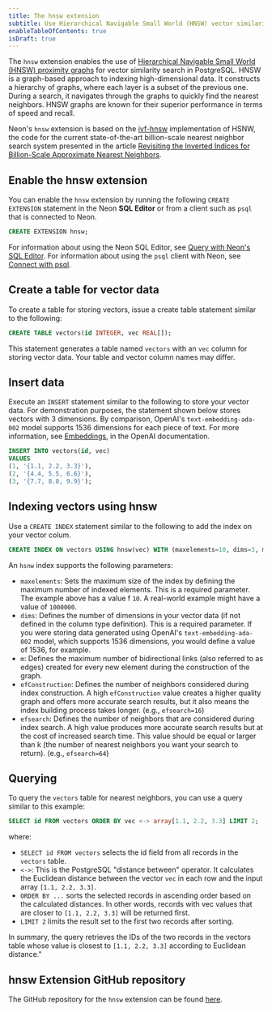 ```yaml
---
title: The hnsw extension
subtitle: Use Hierarchical Navigable Small World (HNSW) vector similarity search in PostgreSQL 
enableTableOfContents: true
isDraft: true
---
```


The `hnsw` extension enables the use of [Hierarchical Navigable Small World (HNSW) proximity graphs](https://arxiv.org/abs/1603.09320) for vector similarity search in PostgreSQL. HNSW is a graph-based approach to indexing high-dimensional data. It constructs a hierarchy of graphs, where each layer is a subset of the previous one. During a search, it navigates through the graphs to quickly find the nearest neighbors. HNSW graphs are known for their superior performance in terms of speed and recall.

Neon's `hnsw` extension is based on the [ivf-hnsw](https://github.com/dbaranchuk/ivf-hnsw.git) implementation of HSNW, the code for the current state-of-the-art billion-scale nearest neighbor search system presented in the article [Revisiting the Inverted Indices for Billion-Scale Approximate Nearest Neighbors](https://openaccess.thecvf.com/content_ECCV_2018/html/Dmitry_Baranchuk_Revisiting_the_Inverted_ECCV_2018_paper.html).

## Enable the hnsw extension

You can enable the `hnsw` extension by running the following `CREATE EXTENSION` statement in the Neon **SQL Editor** or from a client such as `psql` that is connected to Neon.

```sql
CREATE EXTENSION hnsw;
```

For information about using the Neon SQL Editor, see [Query with Neon's SQL Editor](/docs/get-started-with-neon/query-with-neon-sql-editor). For information about using the `psql` client with Neon, see [Connect with psql](/docs/connect/query-with-psql-editor).

## Create a table for vector data

To create a table for storing vectors, issue a create table statement similar to the following:

```sql
CREATE TABLE vectors(id INTEGER, vec REAL[]);
```

This statement generates a table named `vectors` with an `vec` column for storing vector data. Your table and vector column names may differ.

## Insert data

Execute an `INSERT` statement similar to the following to store your vector data. For demonstration purposes, the statement shown below stores vectors with 3 dimensions. By comparison, OpenAI's `text-embedding-ada-002` model supports 1536 dimensions for each piece of text. For more information, see [Embeddings](https://platform.openai.com/docs/guides/embeddings/what-are-embeddings), in the OpenAI documentation.

```sql
INSERT INTO vectors(id, vec) 
VALUES 
(1, '{1.1, 2.2, 3.3}'),
(2, '{4.4, 5.5, 6.6}'),
(3, '{7.7, 8.8, 9.9}');
```

## Indexing vectors using hnsw

Use a `CREATE INDEX` statement similar to the following to add the index on your vector colum.

```sql
CREATE INDEX ON vectors USING hnsw(vec) WITH (maxelements=10, dims=3, m=3);
```

An `hsnw` index supports the following parameters:

- `maxelements`: Sets the maximum size of the index by defining the maximum number of indexed elements. This is a required parameter. The example above has a value f `10`. A real-world example might have a value of `1000000`.
- `dims`: Defines the number of dimensions in your vector data (if not defined in the column type definition). This is a required parameter. If you were storing data generated using OpenAI's `text-embedding-ada-002` model, which supports 1536 dimensions, you would define a value of 1536, for example.
- `m`: Defines the maximum number of bidirectional links (also referred to as edges) created for every new element during the construction of the graph.
- `efConstruction`: Defines the number of neighbors considered during index construction. A high `efConstruction` value creates a higher quality graph and offers more accurate search results, but it also means the index building process takes longer. (e.g., `efsearch=16`)
- `efsearch`: Defines the number of neighbors that are considered during index search. A high value produces more accurate search results but at the cost of increased search time. This value should be equal or larger than k (the number of nearest neighbors you want your search to return). (e.g., `efsearch=64`)

## Querying

To query the `vectors` table for nearest neighbors, you can use a query similar to this example:

```sql
SELECT id FROM vectors ORDER BY vec <-> array[1.1, 2.2, 3.3] LIMIT 2;
```

where:

- `SELECT id FROM vectors` selects the id field from all records in the `vectors` table.
- `<->`: This is the PostgreSQL "distance between" operator. It calculates the Euclidean distance between the vector `vec` in each row and the input array `[1.1, 2.2, 3.3]`.
- `ORDER BY ...` sorts the selected records in ascending order based on the calculated distances. In other words, records with vec values that are closer to `[1.1, 2.2, 3.3]` will be returned first.
- `LIMIT 2` limits the result set to the first two records after sorting.

In summary, the query retrieves the IDs of the two records in the vectors table whose value is closest to `[1.1, 2.2, 3.3]` according to Euclidean distance."

## hnsw Extension GitHub repository

The GitHub repository for the `hnsw` extension can be found [here](https://github.com/knizhnik/hnsw).
